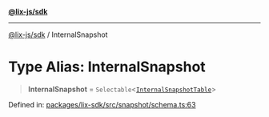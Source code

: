 [**@lix-js/sdk**](../README.md)

***

[@lix-js/sdk](../README.md) / InternalSnapshot

# Type Alias: InternalSnapshot

> **InternalSnapshot** = `Selectable`\<[`InternalSnapshotTable`](InternalSnapshotTable.md)\>

Defined in: [packages/lix-sdk/src/snapshot/schema.ts:63](https://github.com/opral/monorepo/blob/fb8153a2c5d4710eaaabf056fe653be88060a185/packages/lix-sdk/src/snapshot/schema.ts#L63)
